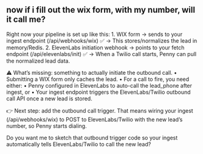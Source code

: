 now if i fill out the wix form, with my number, will it call me?
---
Right now your pipeline is set up like this:
	1.	WIX form → sends to your ingest endpoint (/api/webhooks/wix) ✅
→ This stores/normalizes the lead in memory/Redis.
	2.	ElevenLabs initiation webhook → points to your fetch endpoint (/api/elevenlabs/init) ✅
→ When a Twilio call starts, Penny can pull the normalized lead data.

⚠️ What’s missing: something to actually initiate the outbound call.
	•	Submitting a WIX form only caches the lead.
	•	For a call to fire, you need either:
	•	Penny configured in ElevenLabs to auto-call the lead_phone after ingest, or
	•	Your ingest endpoint triggers the ElevenLabs/Twilio outbound call API once a new lead is stored.

👉 Next step: add the outbound call trigger. That means wiring your ingest (/api/webhooks/wix) to POST to ElevenLabs/Twilio with the new lead’s number, so Penny starts dialing.

Do you want me to sketch that outbound trigger code so your ingest automatically tells ElevenLabs/Twilio to call the new lead?
